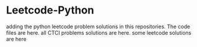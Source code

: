 # Leetcode-Python
adding the python leetcode problem solutions in this repositories. 
The code files are here.
all CTCI problems solutions are here.
some leetcode solutions are here
































































































































































































































































































































































































